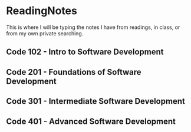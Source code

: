 # ReadingNotes
  This is where I will be typing the notes I have from readings, in class, or from my own private searching.
## Code 102 - Intro to Software Development
## Code 201 - Foundations of Software Development
## Code 301 - Intermediate Software Development
## Code 401 - Advanced Software Development
